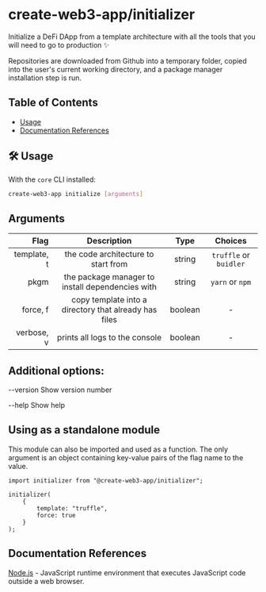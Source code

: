 # create-web3-app/initializer

Initialize a DeFi DApp from a template architecture with all the tools that you will need to go to production ✨

Repositories are downloaded from Github into a temporary folder, copied into the user's current working directory, and a package manager installation step is run.

## Table of Contents

- [Usage](#🛠-usage)
- [Documentation References](#documentation-references)

## 🛠 Usage

With the `core` CLI installed:

```sh
create-web3-app initialize [arguments]
```

## Arguments

|        Flag |                      Description                      |  Type   |        Choices         |
| ----------: | :---------------------------------------------------: | :-----: | :--------------------: |
| template, t |          the code architecture to start from          | string  | `truffle` or `buidler` |
|        pkgm |   the package manager to install dependencies with    | string  |    `yarn` or `npm`     |
|    force, f | copy template into a directory that already has files | boolean |           -            |
|  verbose, v |            prints all logs to the console             | boolean |           -            |

## Additional options:

--version Show version number

--help Show help

## Using as a standalone module

This module can also be imported and used as a function. The only argument is an object containing key-value pairs of the flag name to the value.

```
import initializer from "@create-web3-app/initializer";

initializer(
    {
        template: "truffle",
        force: true
    }
);

```

## Documentation References

[Node.js](https://nodejs.org/dist/latest-v14.x/docs/api/) - JavaScript runtime environment that executes JavaScript code outside a web browser.
